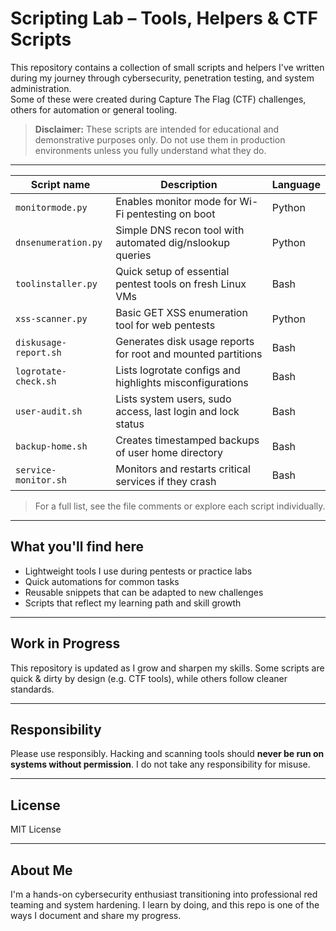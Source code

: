 # Scripting Lab – Tools, Helpers & CTF Scripts

This repository contains a collection of small scripts and helpers I've written during my journey through cybersecurity, penetration testing, and system administration.  
Some of these were created during Capture The Flag (CTF) challenges, others for automation or general tooling.

> **Disclaimer:** These scripts are intended for educational and demonstrative purposes only. Do not use them in production environments unless you fully understand what they do.

---
 Script name             | Description                                                  | Language |
|-------------------------|--------------------------------------------------------------|----------|
| `monitormode.py`        | Enables monitor mode for Wi-Fi pentesting on boot            | Python   |
| `dnsenumeration.py`     | Simple DNS recon tool with automated dig/nslookup queries    | Python   |
| `toolinstaller.py`      | Quick setup of essential pentest tools on fresh Linux VMs    | Bash     |
| `xss-scanner.py`        | Basic GET XSS enumeration tool for web pentests              | Python   |
| `diskusage-report.sh`   | Generates disk usage reports for root and mounted partitions | Bash     |
| `logrotate-check.sh`    | Lists logrotate configs and highlights misconfigurations     | Bash     |
| `user-audit.sh`         | Lists system users, sudo access, last login and lock status  | Bash     |
| `backup-home.sh`        | Creates timestamped backups of user home directory           | Bash     |
| `service-monitor.sh`    | Monitors and restarts critical services if they crash        | Bash     |

> For a full list, see the file comments or explore each script individually.

---

## What you'll find here

- Lightweight tools I use during pentests or practice labs
- Quick automations for common tasks
- Reusable snippets that can be adapted to new challenges
- Scripts that reflect my learning path and skill growth

---

## Work in Progress

This repository is updated as I grow and sharpen my skills. Some scripts are quick & dirty by design (e.g. CTF tools), while others follow cleaner standards.

---

## Responsibility

Please use responsibly. Hacking and scanning tools should **never be run on systems without permission**. I do not take any responsibility for misuse.

---

## License

MIT License

---

## About Me
I'm a hands-on cybersecurity enthusiast transitioning into professional red teaming and system hardening. I learn by doing, and this repo is one of the ways I document and share my progress.
